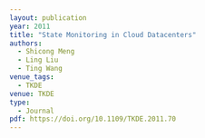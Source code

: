 ```yaml
---
layout: publication
year: 2011
title: "State Monitoring in Cloud Datacenters"
authors:
  - Shicong Meng
  - Ling Liu
  - Ting Wang
venue_tags:
  - TKDE
venue: TKDE
type:
  - Journal
pdf: https://doi.org/10.1109/TKDE.2011.70
---
```

